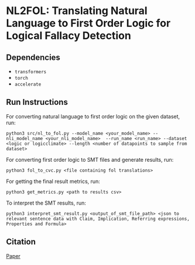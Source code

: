 # NL2FOL: Translating Natural Language to First Order Logic for Logical Fallacy Detection 

## Dependencies
- `transformers`
- `torch`
- `accelerate`

## Run Instructions
For converting natural language to first order logic on the given dataset, run:
```
python3 src/nl_to_fol.py --model_name <your_model_name> --nli_model_name <your_nli_model_name>  --run_name <run_name> --dataset <logic or logicclimate> --length <number of datapoints to sample from dataset>
```
For converting first order logic to SMT files and generate results, run:
```
python3 fol_to_cvc.py <file containing fol translations>
```
For getting the final result metrics, run:
```
python3 get_metrics.py <path to results csv>
```

To interpret the SMT results, run:
```
python3 interpret_smt_result.py <output_of_smt_file_path> <json to relevant sentence data with Claim, Implication, Referring expressions, Properties and Formula>
```

## Citation
[Paper](https://arxiv.org/abs/2405.02318)
